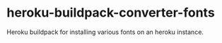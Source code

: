 # heroku-buildpack-converter-fonts

Heroku buildpack for installing various fonts on an heroku instance.
